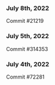 ### July 8th, 2022

Commit #21219

### July 5th, 2022

Commit #314353


### July 4th, 2022

Commit #72281
